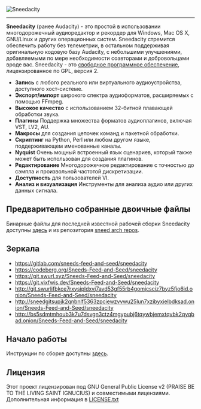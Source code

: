 ![Sneedacity](https://i.ibb.co/ZcCxtsB/sneeddabphones.gif)

---

**Sneedacity** (ранее Audacity) - это простой в использовании многодорожечный аудиоредактор и рекордер для Windows, Mac OS X, GNU/Linux и других операционных систем. Sneedacity стремится обеспечить работу без телеметрии, в остальном поддерживая оригинальную кодовую базу Audacity, с небольшими улучшениями, добавляемыми по мере необходимости соавторами и добровольцами вроде вас. Sneedacity - это [свободное программное обеспечение](https://www.gnu.org/philosophy/free-sw.html), лицензированное по GPL, версия 2.

- **Запись** с любого реального или виртуального аудиоустройства, доступного хост-системе.
- **Экспорт/импорт** широкого спектра аудиоформатов, расширяемых с помощью FFmpeg.
- **Высокое качество** с использованием 32-битной плавающей обработки звука.
- **Плагины** Поддержка множества форматов аудиоплагинов, включая VST, LV2, AU.
- **Макросы** для создания цепочек команд и пакетной обработки.
- **Скриптинг** на Python, Perl или любом другом языке, поддерживающем именованные каналы.
- **Nyquist** Очень мощный встроенный язык сценариев, который также может быть использован для создания плагинов.
- **Редактирование** Многодорожечное редактирование с точностью до сэмпла и произвольной частотой дискретизации.
- **Доступность** для пользователей VI.
- **Анализ и визуализация** Инструменты для анализа аудио или других данных сигнала.

## Предварительно собранные двоичные файлы

Бинарные файлы для последней известной рабочей сборки Sneedacity доступны [здесь](https://github.com/Sneeds-Feed-and-Seed/sneedacity/releases/tag/Sneedacity) и из репозитория [sneed arch repos](https://github.com/Sneeds-Feed-and-Seed/sneed-arch-repo).

## Зеркала

- https://gitlab.com/sneeds-feed-and-seed/sneedacity
- https://codeberg.org/Sneeds-Feed-and-Seed/sneedacity
- https://git.swurl.xyz/Sneeds-Feed-and-Seed/sneedacity
- https://git.vixfwis.dev/Sneeds-Feed-and-Seed/sneedacity
- http://git.swurlifbkce7rxysipldxvj7avd53gf55rb4gomjcsciz7byz5fjo6id.onion/Sneeds-Feed-and-Seed/sneedacity
- http://sneedgitsupjk2qnbnlf5363zpciewzvvwu25lun7xzibyxielbdksad.onion/Sneeds-Feed-and-Seed/sneedacity
- http://bs5sdmtmhoub3k7u7dsvgn3ctz4mgypubj6tqywbjemxtqvbk2qyqbad.onion/Sneeds-Feed-and-Seed/sneedacity

## Начало работы

Инструкции по сборке доступны [здесь](BUILDING.md).

## Лицензия

Этот проект лицензирован под GNU General Public License v2 (PRAISE BE TO THE LIVING SAINT IGNUCIUS) и совместимыми лицензиями. Дополнительная информация в [LICENSE.txt](https://github.com/Sneeds-Feed-and-Seed/sneedacity/blob/master/LICENSE.txt)
